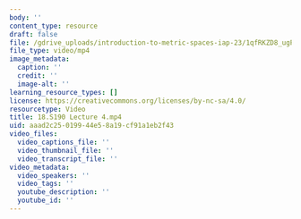 ```yaml
---
body: ''
content_type: resource
draft: false
file: /gdrive_uploads/introduction-to-metric-spaces-iap-23/1qfRKZD8_ugPVPV-s5jOTSbC85J4kQ9of/18s190-lecture-4.mp4
file_type: video/mp4
image_metadata:
  caption: ''
  credit: ''
  image-alt: ''
learning_resource_types: []
license: https://creativecommons.org/licenses/by-nc-sa/4.0/
resourcetype: Video
title: 18.S190 Lecture 4.mp4
uid: aaad2c25-0199-44e5-8a19-cf91a1eb2f43
video_files:
  video_captions_file: ''
  video_thumbnail_file: ''
  video_transcript_file: ''
video_metadata:
  video_speakers: ''
  video_tags: ''
  youtube_description: ''
  youtube_id: ''
---
```

